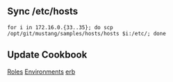 ## Sync /etc/hosts

	for i in 172.16.0.{33..35}; do scp /opt/git/mustang/samples/hosts/hosts $i:/etc/; done

## Update Cookbook
[Roles](samples/cookbooks/chef-repo/roles)
[Environments](samples/cookbooks/chef-repo/environments/gemini.json)
[erb](samples/cookbooks/erb/gemini.erb)
